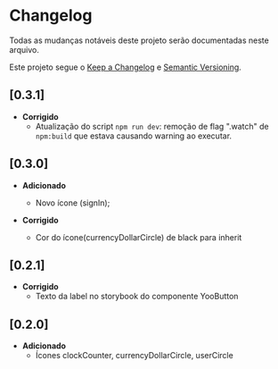 # Changelog

Todas as mudanças notáveis deste projeto serão documentadas neste arquivo.

Este projeto segue o [Keep a Changelog](https://keepachangelog.com/pt-BR/1.0.0/) e [Semantic Versioning](https://semver.org/lang/pt-BR/).

## [0.3.1]

- **Corrigido**
  - Atualização do script `npm run dev`: remoção de flag ".watch" de `npm:build` que estava causando warning ao executar.

## [0.3.0]

- **Adicionado**
  - Novo ícone (signIn);

- **Corrigido**
  - Cor do ícone(currencyDollarCircle) de black para inherit

## [0.2.1]

- **Corrigido**
  - Texto da label no storybook do componente YooButton

## [0.2.0]

- **Adicionado**
  - Ícones clockCounter, currencyDollarCircle, userCircle
